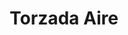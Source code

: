 ---
title: Torzada Aire
date: 
draft: false

# descripcion
description : Torzada doble

materials: Plata 925

color: Plateado

dimensions: 6cm (ajustable)

code: 03-09-0058

type: "Pulseras"

categories: []

price: $10.060,00

price_eftvo: $8.550,00

# Images
# first image will be shown in the product page
images:
  # - image: "images/path_to_image"
  # La ubicacion de las imagenes es imagenes/Pulseras/Pulseras.Plata/03-09-0058-torzada-aire
  - image: "./images/pulseras/plata/03-09-0058-torzada-doble_a.JPG"
  - image: "./images/pulseras/plata/03-09-0058-torzada-doble_b.JPG"
---